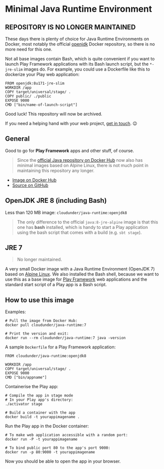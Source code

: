 # Minimal Java Runtime Environment

## REPOSITORY IS NO LONGER MAINTAINED

These days there is plenty of choice for Java Runtime Environments on Docker, most notably the official [openjdk](https://hub.docker.com/r/library/openjdk/) Docker repository, so there is no more need for this one.

Not all base images contain Bash, which is quite convenient if you want to launch Play Framework applications with its Bash launch script, but the `*-jre-slim` images do. For example, you could use a Dockerfile like this to dockerize your Play web application:

```
FROM openjdk:8u171-jre-slim
WORKDIR /app
COPY target/universal/stage/ .
COPY public/ ./public
EXPOSE 9000
CMD ["bin/name-of-launch-script"]
```

Good luck! This repository will now be archived.

If you need a helping hand with your web project, [get in touch](https://cloudunder.io). 😉


## General

Good to go for **Play Framework** apps and other stuff, of course.

> Since the [official Java repository on Docker Hub](https://hub.docker.com/_/java/) now also has minimal images based on Alpine Linux, there is not much point in maintaining this repository any longer.

* [Image on Docker Hub](https://registry.hub.docker.com/u/cloudunder/java-runtime/)
* [Source on GitHub](https://github.com/CloudUnder/dockerfile-java-runtime)

## OpenJDK JRE 8 (including Bash)

Less than 120 MB image: `cloudunder/java-runtime:openjdk8`

> The only difference to the official `java:8-jre-alpine` image is that this one has **bash** installed, which is handy to start a Play application using the bash script that comes with a build (e.g. `sbt stage`).

## JRE 7

> No longer maintained.

A very small Docker image with a Java Runtime Environment (OpenJDK 7) based on [Alpine Linux](https://registry.hub.docker.com/u/gliderlabs/alpine/). We also installed the Bash shell, because we want to use this as a base image for [Play Framework](https://www.playframework.com) web applications and the standard start script of a Play app is a Bash script.

## How to use this image

Examples:

```
# Pull the image from Docker Hub:
docker pull cloudunder/java-runtime:7

# Print the version and exit:
docker run --rm cloudunder/java-runtime:7 java -version
```

A sample `Dockerfile` for a Play Framework application:

```
FROM cloudunder/java-runtime:openjdk8

WORKDIR /app
COPY target/universal/stage/ .
EXPOSE 9000
CMD ["bin/appname"]
```

Containerise the Play app:

```
# Compile the app in stage mode
# In your Play app's directory:
./activator stage

# Build a container with the app
docker build -t yourappimagename .
```

Run the Play app in the Docker container:

```
# To make web application accessible with a random port:
docker run -P -t yourappimagename

# To bind public port 80 to the app's port 9000:
docker run -p 80:9000 -t yourappimagename
```

Now you should be able to open the app in your browser.
